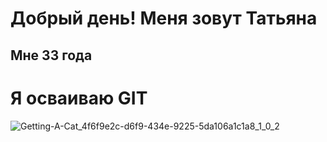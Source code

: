 # Добрый день! Меня зовут Татьяна

## Мне 33 года

# Я осваиваю GIT

![Getting-A-Cat_4f6f9e2c-d6f9-434e-9225-5da106a1c1a8_1_0_2](https://user-images.githubusercontent.com/130402837/234478757-60156055-ce39-4631-bbfe-45bdb05855ff.jpg)
